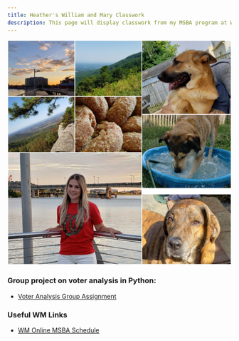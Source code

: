 ```yaml
---
title: Heather's William and Mary Classwork
description: This page will display classwork from my MSBA program at William and Mary.
---
```


![My Picture](/pics/HNovak.jpg)

### **Group project on voter analysis in Python:**

- [Voter Analysis Group Assignment](/timeseries/index.md)

### **Useful WM Links**
- [WM Online MSBA Schedule](https://www.wm.edu/offices/registrar/calendarsandexams/schoolofbusiness/index.php#omsba)
